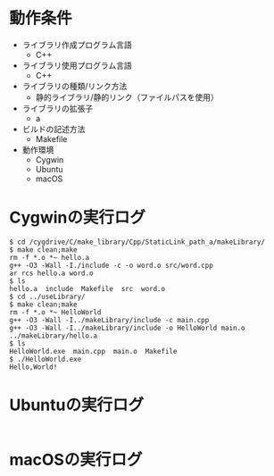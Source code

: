 # 動作条件

* ライブラリ作成プログラム言語
  * C++
* ライブラリ使用プログラム言語
  * C++
* ライブラリの種類/リンク方法
  * 静的ライブラリ/静的リンク（ファイルパスを使用）
* ライブラリの拡張子
  * a
* ビルドの記述方法
  * Makefile
* 動作環境
  * Cygwin
  * Ubuntu
  * macOS

# Cygwinの実行ログ

```
$ cd /cygdrive/C/make_library/Cpp/StaticLink_path_a/makeLibrary/
$ make clean;make
rm -f *.o *~ hello.a
g++ -O3 -Wall -I./include -c -o word.o src/word.cpp
ar rcs hello.a word.o
$ ls
hello.a  include  Makefile  src  word.o
$ cd ../useLibrary/
$ make clean;make
rm -f *.o *~ HelloWorld
g++ -O3 -Wall -I../makeLibrary/include -c main.cpp
g++ -O3 -Wall -I../makeLibrary/include -o HelloWorld main.o ../makeLibrary/hello.a
$ ls
HelloWorld.exe  main.cpp  main.o  Makefile
$ ./HelloWorld.exe
Hello,World!
```

# Ubuntuの実行ログ

```
```


# macOSの実行ログ

```
```
